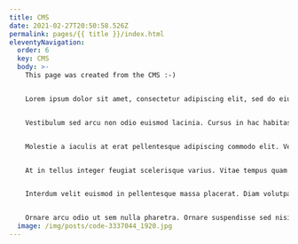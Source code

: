 ```yaml
---
title: CMS
date: 2021-02-27T20:50:58.526Z
permalink: pages/{{ title }}/index.html
eleventyNavigation:
  order: 6
  key: CMS
  body: >-
    This page was created from the CMS :-)


    Lorem ipsum dolor sit amet, consectetur adipiscing elit, sed do eiusmod tempor incididunt ut labore et dolore magna aliqua. Condimentum vitae sapien pellentesque habitant morbi tristique senectus et. Ac tortor vitae purus faucibus ornare suspendisse sed. Pellentesque pulvinar pellentesque habitant morbi tristique senectus et. Non nisi est sit amet facilisis. Est ullamcorper eget nulla facilisi etiam dignissim diam quis. Vitae turpis massa sed elementum tempus egestas sed. Augue interdum velit euismod in pellentesque massa. Dolor sit amet consectetur adipiscing elit pellentesque habitant morbi. Adipiscing diam donec adipiscing tristique risus nec feugiat in.


    Vestibulum sed arcu non odio euismod lacinia. Cursus in hac habitasse platea dictumst quisque sagittis. Nisl condimentum id venenatis a. Quisque non tellus orci ac auctor augue. Dolor sed viverra ipsum nunc. Ornare lectus sit amet est placerat in egestas. Orci a scelerisque purus semper eget. Pellentesque dignissim enim sit amet venenatis urna. Ultrices mi tempus imperdiet nulla malesuada pellentesque elit. Lorem ipsum dolor sit amet consectetur adipiscing elit pellentesque habitant. Vitae semper quis lectus nulla at. Suscipit tellus mauris a diam maecenas sed. Odio tempor orci dapibus ultrices in iaculis nunc sed augue. Vitae congue mauris rhoncus aenean vel elit.


    Molestie a iaculis at erat pellentesque adipiscing commodo elit. Vel facilisis volutpat est velit egestas dui id ornare. Adipiscing elit duis tristique sollicitudin nibh sit amet commodo. Elit sed vulputate mi sit amet. Tristique sollicitudin nibh sit amet commodo nulla. Nisi vitae suscipit tellus mauris a diam maecenas sed enim. Ipsum dolor sit amet consectetur adipiscing elit ut. Sollicitudin tempor id eu nisl nunc mi ipsum faucibus vitae. Pellentesque habitant morbi tristique senectus. Rhoncus dolor purus non enim praesent elementum facilisis leo. Consequat semper viverra nam libero. Laoreet non curabitur gravida arcu ac tortor dignissim. Feugiat scelerisque varius morbi enim nunc faucibus a pellentesque sit. Phasellus egestas tellus rutrum tellus pellentesque eu tincidunt tortor. Quisque sagittis purus sit amet.


    At in tellus integer feugiat scelerisque varius. Vitae tempus quam pellentesque nec nam aliquam sem et tortor. Ultrices mi tempus imperdiet nulla malesuada pellentesque elit eget gravida. Donec pretium vulputate sapien nec sagittis aliquam malesuada bibendum arcu. Tellus molestie nunc non blandit massa enim nec dui nunc. At risus viverra adipiscing at in tellus integer. Pharetra diam sit amet nisl suscipit adipiscing. Ut diam quam nulla porttitor massa id neque aliquam. Amet nisl suscipit adipiscing bibendum est. Phasellus vestibulum lorem sed risus ultricies tristique nulla aliquet enim. Ullamcorper dignissim cras tincidunt lobortis feugiat vivamus at augue.


    Interdum velit euismod in pellentesque massa placerat. Diam volutpat commodo sed egestas egestas fringilla phasellus. Cursus euismod quis viverra nibh cras pulvinar mattis nunc. Non blandit massa enim nec dui nunc. Ut morbi tincidunt augue interdum velit euismod in pellentesque. Morbi tristique senectus et netus et. Sodales ut eu sem integer vitae justo eget magna fermentum. Consectetur purus ut faucibus pulvinar. Pellentesque eu tincidunt tortor aliquam nulla facilisi cras fermentum. Habitasse platea dictumst quisque sagittis purus sit. In aliquam sem fringilla ut morbi tincidunt augue. Id aliquet risus feugiat in ante metus dictum at. Commodo viverra maecenas accumsan lacus. Tempor nec feugiat nisl pretium fusce id velit ut tortor. Quis risus sed vulputate odio. Mollis nunc sed id semper risus in. Malesuada pellentesque elit eget gravida cum sociis natoque penatibus et. Auctor urna nunc id cursus metus aliquam eleifend.


    Ornare arcu odio ut sem nulla pharetra. Ornare suspendisse sed nisi lacus sed viverra. Nunc eget lorem dolor sed viverra ipsum nunc. Venenatis a condimentum vitae sapien pellentesque. Diam sollicitudin tempor id eu nisl. Lacus suspendisse faucibus interdum posuere. Massa vitae tortor condimentum lacinia quis. Lacus vestibulum sed arcu non. Eget arcu dictum varius duis at consectetur lorem donec massa. Donec ac odio tempor orci.
  image: /img/posts/code-3337044_1920.jpg
---
```

